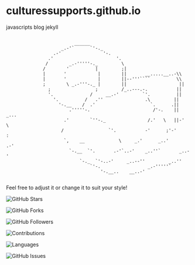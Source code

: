 # culturessupports.github.io
javascripts blog jekyll



```markdown
```
                              ______
                         _.-'`      `'-._
                      .-'                '-.
                    .'                        '.
                   /        _.-'''''-._         \
                  /        '          |         ;|
                  |       '            |        ||       __.....__..-\\
                  |       '            |        ||--'''````          \\
                  ;        \ _.-'''-._ |        ||                    ||
                    ;                 ;         /_..---.-.           ||
                    '.              /     __.-'         `'.          ||
                      '.          /   .''                .\         ||
                        '-.__    /  .'                     `.      .||
                            .'''''-.                        /'-.    ||  _...
                          .'        `''-._                /.'   \   ||-'    \
                         /                 `'.           -'      ;'-'        :
                          `,    __             \     _.'      _..'         .-'
                            `-.__  `'.       .-'`..-'    _..''`       _..-'
                                `-._  `'-..-'     _..--''         _..''
                                    `'-.                  _.-'''''`
                                        '-.__..    __..-'
```
```
Feel free to adjust it or change it to suit your style!


   ![GitHub Stars](https://img.shields.io/github/stars/username/repo)

   ![GitHub Forks](https://img.shields.io/github/forks/username/repo)
   

   ![GitHub Followers](https://img.shields.io/github/followers/username?label=Followers)
  

   ![Contributions](https://img.shields.io/github/contributors/username/repo)


   ![Languages](https://img.shields.io/github/languages/top/username/repo)


   ![GitHub Issues](https://img.shields.io/github/issues/username/repo)

